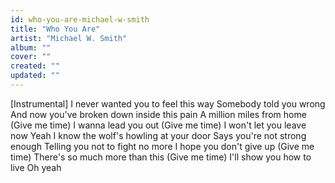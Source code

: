 ```yaml
---
id: who-you-are-michael-w-smith
title: "Who You Are"
artist: "Michael W. Smith"
album: ""
cover: ""
created: ""
updated: ""
---
```


[Instrumental]
I never wanted you to feel this way
Somebody told you wrong
And now you've broken down inside this pain
A million miles from home
(Give me time)
I wanna lead you out
(Give me time)
I won't let you leave now
Yeah
I know the wolf's howling at your door
Says you're not strong enough
Telling you not to fight no more
I hope you don't give up
(Give me time)
There's so much more than this
(Give me time)
I'll show you how to live
Oh yeah